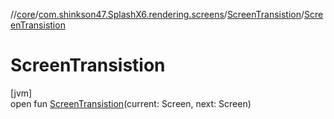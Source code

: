 //[core](../../../index.md)/[com.shinkson47.SplashX6.rendering.screens](../index.md)/[ScreenTransistion](index.md)/[ScreenTransistion](-screen-transistion.md)

# ScreenTransistion

[jvm]\
open fun [ScreenTransistion](-screen-transistion.md)(current: Screen, next: Screen)
